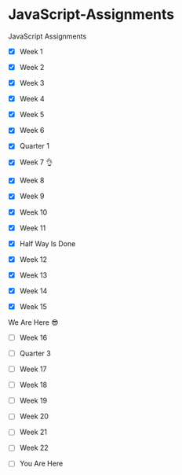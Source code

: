 # JavaScript-Assignments
JavaScript Assignments

- [x] Week 1

- [x] Week 2

- [x] Week 3

- [x] Week 4



- [x] Week 5

- [x] Week 6

- [x] Quarter 1 

- [x] Week 7 👌

- [x] Week 8 

- [x] Week 9

- [x] Week 10

- [x] Week 11

- [x] Half Way Is Done

- [x] Week 12

- [x] Week 13

- [x] Week 14

- [x] Week 15

We Are Here 😎

- [ ] Week 16

- [ ] Quarter 3

- [ ] Week 17

- [ ] Week 18

- [ ] Week 19

- [ ] Week 20

- [ ] Week 21

- [ ] Week 22

- [ ] You Are Here
